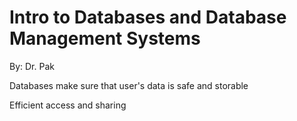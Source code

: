# Intro to Databases and Database Management Systems

By: Dr. Pak

Databases make sure that user's data is safe and storable

Efficient access and sharing

